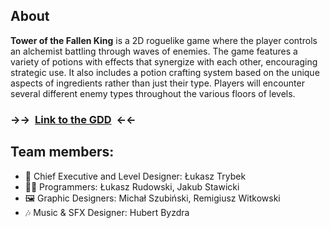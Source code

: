 ## About
**Tower of the Fallen King** is a 2D roguelike game where the player controls an alchemist battling through waves of enemies. The game features a variety of potions with effects that synergize with each other, encouraging strategic use. It also includes a potion crafting system based on the unique aspects of ingredients rather than just their type. Players will encounter several different enemy types throughout the various floors of levels.

### →→&nbsp; [Link to the GDD](https://docs.google.com/document/d/18BCbUzjKfOp9-D-eTenoFISHoYrXm9FQe28Zrkk068U) &nbsp;←←
## Team members:
- 🧠 Chief Executive and Level Designer: Łukasz Trybek
- 🧑‍💻 Programmers: Łukasz Rudowski, Jakub Stawicki
- 🖼️ Graphic Designers: Michał Szubiński, Remigiusz Witkowski
- 🎶 Music & SFX Designer: Hubert Byzdra